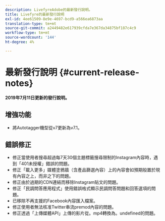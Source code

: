 ```yaml
---
description: LivefyreAdobe的最新發行說明。
title: Livefyre的最新發行說明
exl-id: 4ee61509-8e9e-4697-bcd9-a566ea6873aa
translation-type: tm+mt
source-git-commit: a2449482e617939cfda7e367da34875bf187c4c9
workflow-type: tm+mt
source-wordcount: '144'
ht-degree: 4%

---
```


# 最新發行說明 {#current-release-notes}

**2019年7月11日更新的發行說明。**

## 增強功能

* 將Autotagger機型從v7更新為v7.1。

## 錯誤修正

* 修正當使用者搜尋超過每7天30個主題標籤搜尋限制的Instagram內容時，遇到「401未授權」錯誤的問題。
* 修正「載入更多」媒體塗鴉牆（含產品篩選內容）上的內容會如預期般置於現有內容之上，而非之下的問題。
* 修正由於過期的CDN連結而移除Instagram貼文的問題。
* 修正「民調問答應用程式」使用錯誤格式顯示民調問答問題和回答選項的問題。
* 已移除不再支援的Facebook內容匯入檔案。
* 修正使用者無法核准Twitter串流premod內容的問題。
* 修正透過「上傳媒體API」上傳的影片從。mp4轉換為。undefined的問題。
